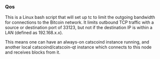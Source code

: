 ### Qos ###

This is a Linux bash script that will set up tc to limit the outgoing bandwidth for connections to the Bitcoin network. It limits outbound TCP traffic with a source or destination port of 33123, but not if the destination IP is within a LAN (defined as 192.168.x.x).

This means one can have an always-on catscoind instance running, and another local catscoind/catscoin-qt instance which connects to this node and receives blocks from it.
